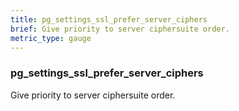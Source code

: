 ```yaml
---
title: pg_settings_ssl_prefer_server_ciphers
brief: Give priority to server ciphersuite order.
metric_type: gauge
---
```

### pg_settings_ssl_prefer_server_ciphers

Give priority to server ciphersuite order.